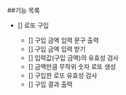 ##기능 목록

- [] 로또 구입

    - [] 구입 금액 입력 문구 출력
    - [] 구입 금액 입력 받기
    - [] 입력값(구입 금액)의 유효성 검사
    - [] 금액만큼 무작위 숫자 로또 생성
    - [] 구입한 로또 유효성 검사
    - [] 구입 결과 출력